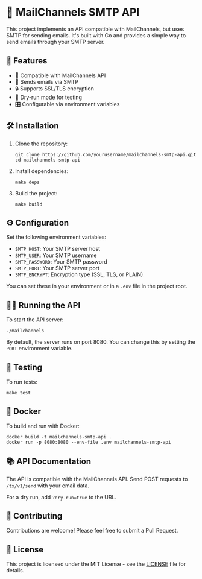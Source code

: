 # 📧 MailChannels SMTP API

This project implements an API compatible with MailChannels, but uses SMTP for sending emails. It's built with Go and provides a simple way to send emails through your SMTP server.

## 🚀 Features

- 🔄 Compatible with MailChannels API
- 📨 Sends emails via SMTP
- 🔒 Supports SSL/TLS encryption
- 🧪 Dry-run mode for testing
- 🎛️ Configurable via environment variables

## 🛠️ Installation

1. Clone the repository:

   ```
   git clone https://github.com/yourusername/mailchannels-smtp-api.git
   cd mailchannels-smtp-api
   ```

2. Install dependencies:

   ```
   make deps
   ```

3. Build the project:
   ```
   make build
   ```

## ⚙️ Configuration

Set the following environment variables:

- `SMTP_HOST`: Your SMTP server host
- `SMTP_USER`: Your SMTP username
- `SMTP_PASSWORD`: Your SMTP password
- `SMTP_PORT`: Your SMTP server port
- `SMTP_ENCRYPT`: Encryption type (SSL, TLS, or PLAIN)

You can set these in your environment or in a `.env` file in the project root.

## 🏃‍♂️ Running the API

To start the API server:

```
./mailchannels
```

By default, the server runs on port 8080. You can change this by setting the `PORT` environment variable.

## 🧪 Testing

To run tests:

```
make test
```

## 🐳 Docker

To build and run with Docker:

```
docker build -t mailchannels-smtp-api .
docker run -p 8080:8080 --env-file .env mailchannels-smtp-api
```

## 📚 API Documentation

The API is compatible with the MailChannels API. Send POST requests to `/tx/v1/send` with your email data.

For a dry run, add `?dry-run=true` to the URL.

## 🤝 Contributing

Contributions are welcome! Please feel free to submit a Pull Request.

## 📄 License

This project is licensed under the MIT License - see the [LICENSE](LICENSE) file for details.
